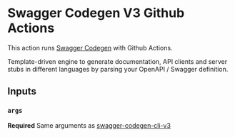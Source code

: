 # Swagger Codegen V3 Github Actions

This action runs [Swagger Codegen](https://github.com/swagger-api/swagger-codegen) with Github Actions.

Template-driven engine to generate documentation, API clients and server stubs in different languages by parsing your OpenAPI / Swagger definition.

## Inputs

### `args`

**Required** Same arguments as [swagger-codegen-cli-v3](https://github.com/swagger-api/swagger-codegen)
